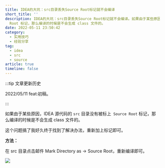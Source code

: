 ```yaml
---
title: IDEA的大坑：src目录丢失Source Root标记就不会编译
short_title: ''
description: IDEA的大坑：src目录丢失Source Root标记就不会编译。如果由于某些原因，IDEA 源代码的 src 目录没有被标上 Source
  Root 标记，那么编译的时候是不会生成 class 文件的。
date: 2022-05-11 23:50:42
category:
  - 实用技巧
  - 经验分享
tag:
  - idea
  - src
  - source
article: true
timeline: false
---
```

:::tip 文章更新历史

2022/05/11 feat:初稿。

:::

如果由于某些原因，IDEA 源代码的 `src` 目录没有被标上` Source Root` 标记，那么编译的时候是不会生成 class 文件的。

这个问题搞了我好久终于找到了解决办法，重新加上标记即可。

**方法：**

在 src 目录点击邮件 Mark Directory as -> Source Root，重新编译即可。

![](https://img1.terwer.space/20220511200506.png)